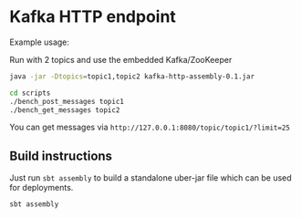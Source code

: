 # Kafka HTTP endpoint

Example usage:

Run with 2 topics and use the embedded Kafka/ZooKeeper

```bash
java -jar -Dtopics=topic1,topic2 kafka-http-assembly-0.1.jar

cd scripts
./bench_post_messages topic1
./bench_get_messages topic2
```

You can get messages via `http://127.0.0.1:8080/topic/topic1/?limit=25`

## Build instructions

Just run `sbt assembly` to build a standalone uber-jar file which can be used for deployments. 

```bash
sbt assembly
```

